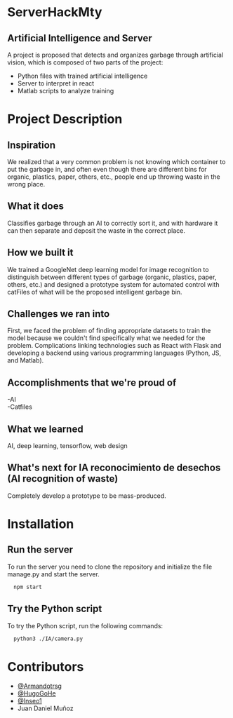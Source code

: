 # ServerHackMty

## Artificial Intelligence and Server

A project is proposed that detects and organizes garbage through artificial vision, which is composed of two parts of the project:

* Python files with trained artificial intelligence
* Server to interpret in react
* Matlab scripts to analyze training

# Project Description

## Inspiration
We realized that a very common problem is not knowing which container to put the garbage in, and often even though there are different bins for organic, plastics, paper, others, etc., people end up throwing waste in the wrong place.
## What it does
Classifies garbage through an AI to correctly sort it, and with hardware it can then separate and deposit the waste in the correct place.
## How we built it
We trained a GoogleNet deep learning model for image recognition to distinguish between different types of garbage (organic, plastics, paper, others, etc.) and designed a prototype system for automated control with catFiles of what will be the proposed intelligent garbage bin.
## Challenges we ran into
First, we faced the problem of finding appropriate datasets to train the model because we couldn't find specifically what we needed for the problem.
Complications linking technologies such as React with Flask and developing a backend using various programming languages (Python, JS, and Matlab).
## Accomplishments that we're proud of
-AI\
-Catfiles

## What we learned
AI, deep learning, tensorflow, web design
## What's next for IA reconocimiento de desechos (AI recognition of waste)
Completely develop a prototype to be mass-produced.

# Installation

## Run the server
To run the server you need to clone the repository and initialize the file manage.py and start the server.

```bash
  npm start
```

## Try the Python script
To try the Python script, run the following commands:

```bash
  python3 ./IA/camera.py
```

# Contributors
- [@Armandotrsg](https://github.com/Armandotrsg)
- [@HugoGoHe](https://github.com/HugoGoHe)
- [@Inseo1](https://github.com/Ineso1)
- Juan Daniel Muñoz
